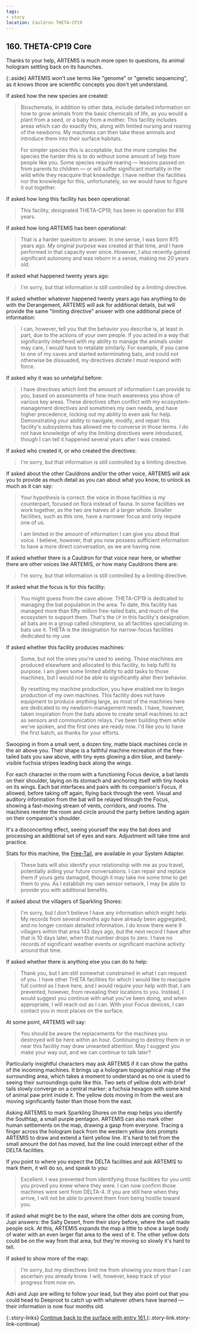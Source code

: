 ```yaml
---
tags:
- story
location: Cauldron THETA-CP19
---
```


## 160. THETA-CP19 Core

Thanks to your help, ARTEMIS is much more open to questions, its animal hologram settling back on its haunches.

{:.aside}
ARTEMIS won't use terms like "genome" or "genetic sequencing", as it knows those are scientific concepts you don't yet understand.

If asked how the new species are created:

> Bioschemata, in addition to other data, include detailed information on how to grow animals from the basic chemicals of life, as you would a plant from a seed, or a baby from a mother.
> This facility includes areas which can do exactly this, along with limited nursing and rearing of the newborns.
> My machines can then take these animals and introduce them into their surface habitats.
>
> For simpler species this is acceptable, but the more complex the species the harder this is to do without some amount of help from people like you.
> Some species require rearing — lessons passed on from parents to children — or will suffer significant mortality in the wild while they reacquire that knowledge.
> I have neither the facilities nor the knowledge for this, unfortunately, so we would have to figure it out together.

If asked how long this facility has been operational:

> This facility, designated THETA-CP19, has been in operation for 816 years.

If asked how long ARTEMIS has been operational:

> That is a harder question to answer.
> In one sense, I was born 975 years ago.
> My original purpose was created at that time, and I have performed in that capacity ever since.
> However, I also recently gained significant autonomy and was reborn in a sense, making me 20 years old.

If asked what happened twenty years ago:

> I'm sorry, but that information is still controlled by a limiting directive.

If asked whether whatever happened twenty years ago has anything to do with the Derangement, ARTEMIS will ask for additional details, but will provide the same "limiting directive" answer with one additional piece of information:

> I can, however, tell you that the behavior you describe is, at least in part, due to the actions of your own people.
> If you acted in a way that significantly interfered with my ability to manage the animals under may care, I would have to retaliate similarly.
> For example, if you came to one of my caves and started exterminating bats, and could not otherwise be dissuaded, my directives dictate I must respond with force.

If asked why it was so unhelpful before:

> I have directives which limit the amount of information I can provide to you, based on assessments of how much awareness you show of various key areas.
> These directives often conflict with my ecosystem-management directives and sometimes my own needs, and have higher precedence, locking out my ability to even ask for help.
> Demonstrating your ability to navigate, modify, and repair this facility's subsystems has allowed me to converse in those terms.
> I do not have knowledge of why the limiting directives were introduced, though I can tell it happened several years after I was created.

If asked who created it, or who created the directives:

> I'm sorry, but that information is still controlled by a limiting directive.

If asked about the other Cauldrons and/or the other voice, ARTEMIS will ask you to provide as much detail as you can about what you know, to unlock as much as it can say:

> Your hypothesis is correct: the voice in those facilities is my counterpart, focused on flora instead of fauna.
> In some facilities we work together, as the two are halves of a larger whole.
> Smaller facilities, such as this one, have a narrower focus and only require one of us.
>
> I am limited in the amount of information I can give you about that voice.
> I believe, however, that you now possess sufficient information to have a more direct conversation, as we are having now.

If asked whether there is a Cauldron for that voice near here, or whether there are other voices like ARTEMIS, or how many Cauldrons there are:

> I'm sorry, but that information is still controlled by a limiting directive.

If asked what the focus is for this facility:

> You might guess from the cave above: THETA-CP19 is dedicated to managing the bat population in the area.
> To date, this facility has managed more than fifty million free-tailed bats, and much of the ecosystem to support them.
> That's the `CP` in this facility's designation: all bats are in a group called _chiroptera_, so all facilities specializing in bats use it.
> THETA is the designation for narrow-focus facilities dedicated to my use.

If asked whether this facility produces machines:

> Some, but not the ones you're used to seeing.
> Those machines are produced elsewhere and allocated to this facility, to help fulfil its purpose.
> I am given some limited ability to add tasks to those machines, but I would not be able to significantly alter their behavior.
>
> By resetting my machine production, you have enabled me to begin production of my own machines.
> This facility does not have equipment to produce anything large, as most of the machines here are dedicated to my newborn-management needs.
> I have, however, taken inspiration from the bats above to create small machines to act as sensors and communication relays.
> I've been building them while we've spoken, and the first ones are ready now.
> I'd like you to have the first batch, as thanks for your efforts.

Swooping in from a small vent, a dozen tiny, matte black machines circle in the air above you.
Their shape is a faithful machine recreation of the free-tailed bats you saw above, with tiny eyes glowing a dim blue, and barely-visible fuchsia stripes leading back along the wings.

For each character in the room with a functioning Focus device, a bat lands on their shoulder, laying on its stomach and anchoring itself with tiny hooks on its wings.
Each bat interfaces and pairs with its companion's Focus, if allowed, before taking off again, flying back through the vent.
Visual and auditory information from the bat will be relayed through the Focus, showing a fast-moving stream of vents, corridors, and rooms.
The machines reenter the room and circle around the party before landing again on their companion's shoulder.

It's a disconcerting effect, seeing yourself the way the bat does and processing an additional set of eyes and ears.
Adjustment will take time and practice.

Stats for this machine, the [Free-Tail](852-free-tail.md), are available in your System Adapter.

> These bats will also identify your relationship with me as you travel, potentially aiding your future conversations.
> I can repair and replace them if yours gets damaged, though it may take me some time to get them to you.
> As I establish my own sensor network, I may be able to provide you with additional benefits.

If asked about the villagers of Sparkling Shores:

> I'm sorry, but I don't believe I have any information which might help.
> My records from several months ago have already been aggregated, and no longer contain detailed information.
> I do know there were 9 villagers within that area 143 days ago, but the next record I have after that is 10 days later, when that number drops to zero.
> I have no records of significant weather events or significant machine activity around that time.

If asked whether there is anything else you can do to help:

> Thank you, but I am still somewhat constrained in what I can request of you.
> I have other THETA facilities for which I would like to reacquire full control as I have here, and I would require your help with that.
> I am prevented, however, from revealing their locations to you.
> Instead, I would suggest you continue with what you've been doing, and when appropriate, I will reach out as I can.
> With your Focus devices, I can contact you in most places on the surface.

At some point, ARTEMIS will say:

> You should be aware the replacements for the machines you destroyed will be here within an hour.
> Continuing to destroy them in or near this facility may draw unwanted attention.
> May I suggest you make your way out, and we can continue to talk later?

Particularly insightful characters may ask ARTEMIS if it can show the paths of the incoming machines.
It brings up a hologram topographical map of the surrounding area, which takes a moment to understand as no one is used to seeing their surroundings quite like this.
Two sets of yellow dots with brief tails slowly converge on a central marker: a fuchsia hexagon with some kind of animal paw print inside it.
The yellow dots moving in from the west are moving significantly faster than those from the east.

Asking ARTEMIS to mark Sparkling Shores on the map helps you identify the Southtap, a small purple pentagon.
ARTEMIS can also mark other human settlements on the map, drawing a gasp from everyone.
Tracing a finger across the hologram back from the western yellow dots prompts ARTEMIS to draw and extend a faint yellow line.
It's hard to tell from the small amount the dot has moved, but the line could intercept either of the DELTA facilities.

If you point to where you expect the DELTA facilities and ask ARTEMIS to mark them, it will do so, and speak to you:

> Excellent.  I was prevented from identifying those facilities for you until you proved you knew where they were.
> I can now confirm those machines were sent from DELTA-4.
> If you are still here when they arrive, I will not be able to prevent them from being hostile toward you.  

If asked what might be to the east, where the other dots are coming from, Jupi answers: the Salty Desert, from their story before, where the salt made people sick.
At this, ARTEMIS expands the map a little to show a large body of water with an even larger flat area to the west of it.
The other yellow dots could be on the way from that area, but they're moving so slowly it's hard to tell.

If asked to show more of the map:

> I'm sorry, but my directives limit me from showing you more than I can ascertain you already know.
> I will, however, keep track of your progress from now on.

Adri and Jupi are willing to follow your lead, but they also point out that you could head to Deeproot to catch up with whatever others have learned — their information is now four months old.

{:.story-links}
[Continue back to the surface with entry 161.](161-theta-cp19-exit.md){:.story-link.story-link-continue}
